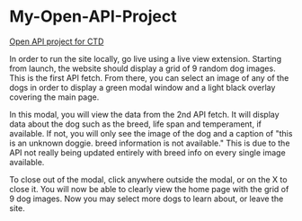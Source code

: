 # My-Open-API-Project

[Open API project for CTD](https://github.com/elinapro/My-Open-API-Project)

In order to run the site locally, go live using a live view extension.
Starting from launch, the website should display a grid of 9 random dog images. This is the first API fetch.
From there, you can select an image of any of the dogs in order to display a green modal window and a light black overlay covering the main page.

In this modal, you will view the data from the 2nd API fetch. It will display data about the dog such as the breed, life span and temperament, if available. If not, you will only see the image of the dog and a caption of "this is an unknown doggie. breed information is not available." This is due to the API not really being updated entirely with breed info on every single image available.

To close out of the modal, click anywhere outside the modal, or on the X to close it.
You will now be able to clearly view the home page with the grid of 9 dog images.
Now you may select more dogs to learn about, or leave the site.
